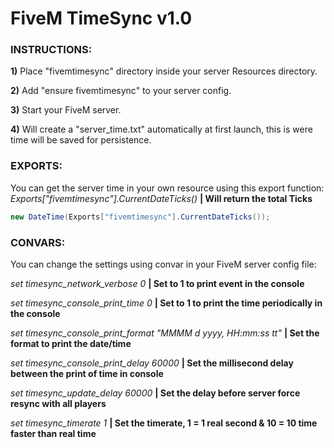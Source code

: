 # FiveM TimeSync v1.0
   
   
### INSTRUCTIONS:
   
   **1)** Place "fivemtimesync" directory inside your server Resources directory.
   
   **2)** Add "ensure fivemtimesync" to your server config.
   
   **3)** Start your FiveM server.
   
   **4)** Will create a "server_time.txt" automatically at first launch, this is were time will be saved for persistence.
   
### EXPORTS:
   
You can get the server time in your own resource using this export function:
   *Exports["fivemtimesync"].CurrentDateTicks()* **| Will return the total Ticks**
   
   ```C#
   new DateTime(Exports["fivemtimesync"].CurrentDateTicks());
   ```
   
   
### CONVARS:
   
You can change the settings using convar in your FiveM server config file:
   
   *set timesync_network_verbose 0* **| Set to 1 to print event in the console**
   
   *set timesync_console_print_time 0* **| Set to 1 to print the time periodically in the console**
   
   *set timesync_console_print_format "MMMM d yyyy, HH:mm:ss tt"* **| Set the format to print the date/time**
   
   *set timesync_console_print_delay 60000* **| Set the millisecond delay between the print of time in console**
   
   *set timesync_update_delay 60000* **| Set the delay before server force resync with all players**
   
   *set timesync_timerate 1* **| Set the timerate, 1 = 1 real second & 10 = 10 time faster than real time**
   
   
